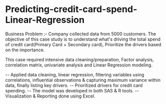 # Predicting-credit-card-spend-Linear-Regression
Business Problem :-
Company collected data from 5000 customers. The objective of this case study is to understand what's driving the total spend of credit card(Primary Card + Secondary card), Prioritize the drivers based on the importance.

This case required intensive data cleaning/preparation, Factor analysis, correlation matrix, univariate analysis and Linear Regression modeling.

-- Applied data cleaning, linear regression, filtering variables using correlations, influential observations & capturing maximum variance    within data, finally listing key drivers. 
-- Prioritized drivers for credit card spending.
-- The model was developed in both SAS & R tools. 
-- Visualization & Reporting done using Excel.
